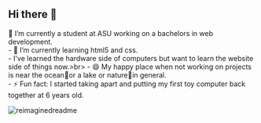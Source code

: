 ## Hi there 👋
<p>
 🔭 I’m currently a student at ASU working on a bachelors in web development.<br>
- 🌱 I’m currently learning html5 and css. <br>
- I've learned the hardware side of computers but want to learn the website side of things now.>br>
- 😄 My happy place when not working on projects is near the ocean🌊or a lake or nature🌲in general. <br>
- ⚡ Fun fact: I started taking apart and putting my first toy computer back together at 6 years old. 
</p>
<img src="https://myreadme.vercel.app/api/embed/barguel1?panels=userstatistics,toprepositories,toplanguages,commitgraph" alt="reimaginedreadme" />
